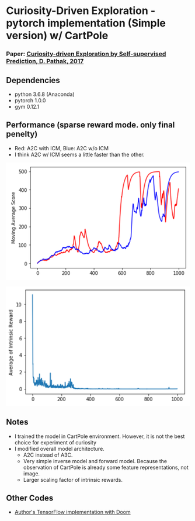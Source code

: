 # Curiosity-Driven Exploration - pytorch implementation (Simple version) w/ CartPole
### Paper: [Curiosity-driven Exploration by Self-supervised Prediction, D. Pathak, 2017](https://arxiv.org/abs/1705.05363)

## Dependencies
- python 3.6.8 (Anaconda)
- pytorch 1.0.0
- gym 0.12.1

## Performance (sparse reward mode. only final penelty)
- Red: A2C with ICM, Blue: A2C w/o ICM
- I think A2C w/ ICM seems a little faster than the other.

![](assets/curiosity-score.png)

![](assets/intrinsic-rewards.png)

## Notes
- I trained the model in CartPole environment. However, it is not the best choice for experiment of curiosity
- I modified overall model architecture.
	- A2C instead of A3C.
	- Very simple inverse model and forward model. Because the observation of CartPole is already some feature representations, not image.
	- Larger scaling factor of intrinsic rewards.

## Other Codes
- [Author's TensorFlow implementation with Doom](https://github.com/pathak22/noreward-rl)